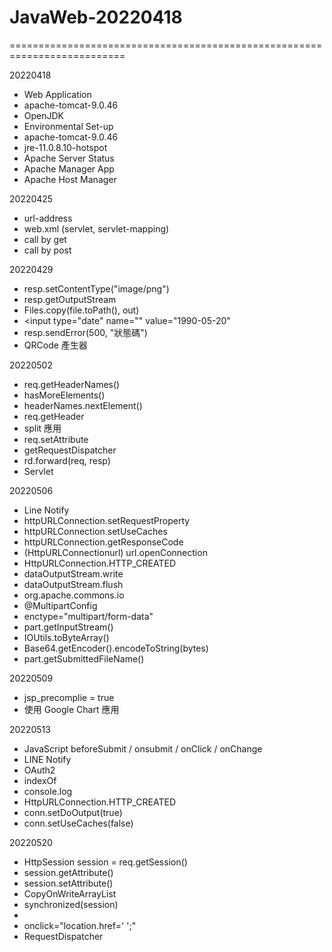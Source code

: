 # JavaWeb-20220418
==========================================================================

20220418
- Web Application
- apache-tomcat-9.0.46
- OpenJDK 
- Environmental Set-up
- apache-tomcat-9.0.46
- jre-11.0.8.10-hotspot
- Apache Server Status 
- Apache Manager App 
- Apache Host Manager


20220425
- url-address 
- web.xml (servlet, servlet-mapping) 
- call by get 
- call by post



20220429
- resp.setContentType("image/png")
- resp.getOutputStream
- Files.copy(file.toPath(), out)
- <input type="date" name="" value="1990-05-20" 
- resp.sendError(500, "狀態碼")
- QRCode 產生器
         

20220502
- req.getHeaderNames() 
- hasMoreElements() 
- headerNames.nextElement() 
- req.getHeader 
- split 應用 
- req.setAttribute 
- getRequestDispatcher 
- rd.forward(req, resp) 
- Servlet 

         
20220506
- Line Notify 
- httpURLConnection.setRequestProperty 
- httpURLConnection.setUseCaches 
- httpURLConnection.getResponseCode
- (HttpURLConnectionurl) url.openConnection 
- HttpURLConnection.HTTP_CREATED 
- dataOutputStream.write 
- dataOutputStream.flush 
- org.apache.commons.io 
- @MultipartConfig
- enctype="multipart/form-data"
- part.getInputStream() 
- IOUtils.toByteArray() 
- Base64.getEncoder().encodeToString(bytes) 
- part.getSubmittedFileName()


20220509
- jsp_precomplie = true 
- 使用 Google Chart 應用

         
20220513
- JavaScript beforeSubmit / onsubmit  / onClick / onChange 
- LINE Notify
- OAuth2 
- indexOf 
- console.log 
- HttpURLConnection.HTTP_CREATED 
- conn.setDoOutput(true)
- conn.setUseCaches(false) 

         
20220520
- HttpSession session = req.getSession()  
- session.getAttribute() 
- session.setAttribute() 
- CopyOnWriteArrayList 
- synchronized(session) 
- <session-timeout> 
- onclick="location.href=' ';" 
- RequestDispatcher
         
